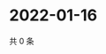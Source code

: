 # 2022-01-16

共 0 条

<!-- BEGIN WEIBO -->
<!-- 最后更新时间 Sun Jan 16 2022 21:22:23 GMT+0800 (China Standard Time) -->

<!-- END WEIBO -->
